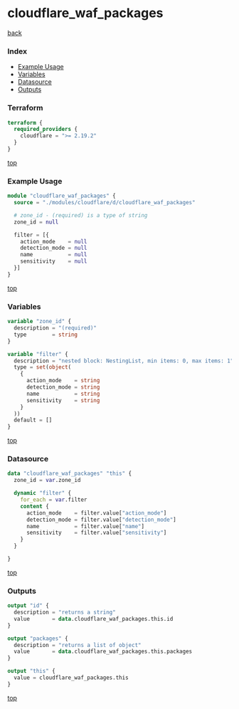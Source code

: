 # cloudflare_waf_packages

[back](../cloudflare.md)

### Index

- [Example Usage](#example-usage)
- [Variables](#variables)
- [Datasource](#datasource)
- [Outputs](#outputs)

### Terraform

```terraform
terraform {
  required_providers {
    cloudflare = ">= 2.19.2"
  }
}
```

[top](#index)

### Example Usage

```terraform
module "cloudflare_waf_packages" {
  source = "./modules/cloudflare/d/cloudflare_waf_packages"

  # zone_id - (required) is a type of string
  zone_id = null

  filter = [{
    action_mode    = null
    detection_mode = null
    name           = null
    sensitivity    = null
  }]
}
```

[top](#index)

### Variables

```terraform
variable "zone_id" {
  description = "(required)"
  type        = string
}

variable "filter" {
  description = "nested block: NestingList, min items: 0, max items: 1"
  type = set(object(
    {
      action_mode    = string
      detection_mode = string
      name           = string
      sensitivity    = string
    }
  ))
  default = []
}
```

[top](#index)

### Datasource

```terraform
data "cloudflare_waf_packages" "this" {
  zone_id = var.zone_id

  dynamic "filter" {
    for_each = var.filter
    content {
      action_mode    = filter.value["action_mode"]
      detection_mode = filter.value["detection_mode"]
      name           = filter.value["name"]
      sensitivity    = filter.value["sensitivity"]
    }
  }

}
```

[top](#index)

### Outputs

```terraform
output "id" {
  description = "returns a string"
  value       = data.cloudflare_waf_packages.this.id
}

output "packages" {
  description = "returns a list of object"
  value       = data.cloudflare_waf_packages.this.packages
}

output "this" {
  value = cloudflare_waf_packages.this
}
```

[top](#index)
